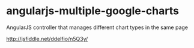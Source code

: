 angularjs-multiple-google-charts
================================

AngularJS controller that manages different chart types in the same page

http://jsfiddle.net/ddelfio/n5Q3y/
